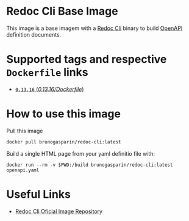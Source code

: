 # Redoc Cli Base Image

This image is a base imagem with a [Redoc Cli][1] binary to build [OpenAPI][2] definition documents.

# Supported tags and respective `Dockerfile` links

* [`0.13.16` (*0.13.16/Dockerfile*)](0.13.16/Dockerfile)

# How to use this image

Pull this image

```dockerfile
docker pull brunogasparin/redoc-cli:latest
```

Build a single HTML page from your yaml definitio file with:

```
docker run --rm -v $PWD:/build brunogasparin/redoc-cli:latest openapi.yaml
```

# Useful Links

- [Redoc Cli Oficial Image Repository][3]

[1]: https://redocly.com/docs/redoc/quickstart/
[2]: https://swagger.io/specification/
[3]: https://github.com/Redocly/redoc/blob/master/cli/README.md

